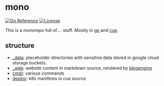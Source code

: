 # mono

[![Go Reference][pkgsitebadge]][pkgsite]
[![License][licensebadge]](LICENSE)

[licensebadge]: https://img.shields.io/github/license/seankhliao/mono.svg?style=flat-square
[pkgsitebadge]: https://pkg.go.dev/badge/go.seankhliao.com/mono.svg
[pkgsite]: https://pkg.go.dev/go.seankhliao.com/mono

This is a monorepo full of.... stuff.
Mostly in [go] and [cue].

## structure

- [_data](./_data/): placeholder directories with sensitive data stored in google cloud storage buckets.
- [_web](./_web/): website content in markdown source, rendered by [blogengine](./cmd//blogengine)
- [cmd/](./cmd/): various commands
- [deploy](./deploy/): k8s manifests in cue source

[go]: https://go.dev/
[cue]: https://cuelang.org/
